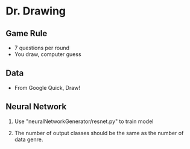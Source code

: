 # Dr. Drawing

## Game Rule

- 7 questions per round
- You draw, computer guess



## Data

- From Google Quick, Draw!



## Neural Network

1. Use "neuralNetworkGenerator/resnet.py" to train model

2. The number of output classes should be the same as the number of data genre.
